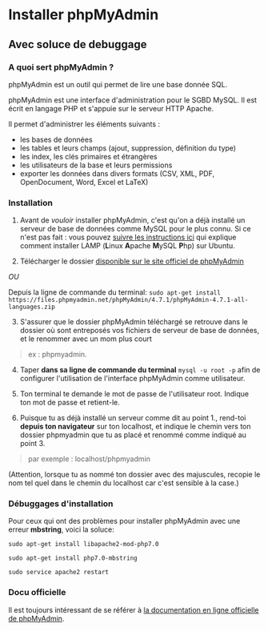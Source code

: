 # Installer phpMyAdmin
## Avec soluce de debuggage 



### A quoi sert phpMyAdmin ?
 
phpMyAdmin est un outil qui permet de lire une base donnée SQL. 

phpMyAdmin est une interface d'administration pour le SGBD MySQL. Il est écrit en langage PHP et s'appuie sur le serveur HTTP Apache.

Il permet d'administrer les éléments suivants :
* les bases de données
* les tables et leurs champs (ajout, suppression, définition du type)
* les index, les clés primaires et étrangères
* les utilisateurs de la base et leurs permissions
* exporter les données dans divers formats (CSV, XML, PDF, OpenDocument, Word, Excel et LaTeX)

### Installation

1. Avant de *vouloir* installer phpMyAdmin, c'est qu'on a déjà installé un serveur de base de données comme MySQL pour le plus connu.
    Si ce n'est pas fait : vous pouvez [suivre les instructions ici](https://github.com/becodeorg/BeCode/wiki/Installer-LAMP-sur-Ubuntu) qui explique comment installer LAMP (**L**inux **A**pache **M**ySQL **P**hp) sur Ubuntu.
    
2. Télécharger le dossier [disponible sur le site officiel de phpMyAdmin](https://www.phpmyadmin.net/)

*OU*

Depuis la ligne de commande du terminal: `sudo apt-get install https://files.phpmyadmin.net/phpMyAdmin/4.7.1/phpMyAdmin-4.7.1-all-languages.zip` 

3. S'assurer que le dossier phpMyAdmin téléchargé se retrouve dans le dossier où sont entreposés vos fichiers de serveur de base de données, et le renommer avec un mom plus court 
> ex : phpmyadmin. 

4. Taper **dans sa ligne de commande du terminal** `mysql -u root -p` afin de configurer l'utilisation de l'interface phpMyAdmin comme utilisateur.

5. Ton terminal te demande le mot de passe de l'utilisateur root. Indique ton mot de passe et retient-le.

6. Puisque tu as déjà installé un serveur comme dit au point 1., rend-toi **depuis ton navigateur** sur ton localhost, et indique le chemin vers ton dossier phpmyadmin que tu as placé et renommé comme indiqué au point 3. 
> par exemple : localhost/phpmyadmin 

(Attention, lorsque tu as nommé ton dossier avec des majuscules, recopie le nom tel quel dans le chemin du localhost car c'est sensible à la case.)



### Débuggages d'installation

Pour ceux qui ont des problèmes pour installer phpMyAdmin avec une erreur **mbstring**, voici la soluce:

`sudo apt-get install libapache2-mod-php7.0`

`sudo apt-get install php7.0-mbstring`

`sudo service apache2 restart`


### Docu officielle

Il est toujours intéressant de se référer à [la documentation en ligne officielle de phpMyAdmin](http://localhost/phpmyadmin/doc/html/index.html).
